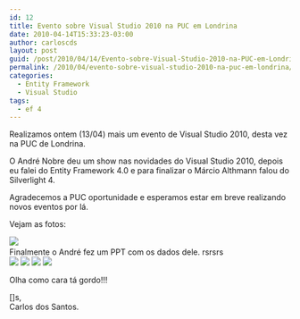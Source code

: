```yaml
---
id: 12
title: Evento sobre Visual Studio 2010 na PUC em Londrina
date: 2010-04-14T15:33:23-03:00
author: carloscds
layout: post
guid: /post/2010/04/14/Evento-sobre-Visual-Studio-2010-na-PUC-em-Londrina.aspx
permalink: /2010/04/evento-sobre-visual-studio-2010-na-puc-em-londrina/
categories:
  - Entity Framework
  - Visual Studio
tags:
  - ef 4
---
```

Realizamos ontem (13/04) mais um evento de Visual Studio 2010, desta vez na PUC de Londrina.

O André Nobre deu um show nas novidades do Visual Studio 2010, depois eu falei do Entity Framework 4.0 e para finalizar o Márcio Althmann falou do Silverlight 4.

Agradecemos a PUC oportunidade e esperamos estar em breve realizando novos eventos por lá.

Vejam as fotos:

![]( wp-content/uploads/DSC02453.jpg)   
Finalmente o André fez um PPT com os dados dele. rsrsrs  
![]( wp-content/uploads/DSC02458.jpg) 
![]( wp-content/uploads/DSC02470.jpg)
![]( wp-content/uploads/DSC02480.jpg)
![]( wp-content/uploads/DSC02483.jpg)    

Olha como cara tá gordo!!!

[]s,  
Carlos dos Santos.